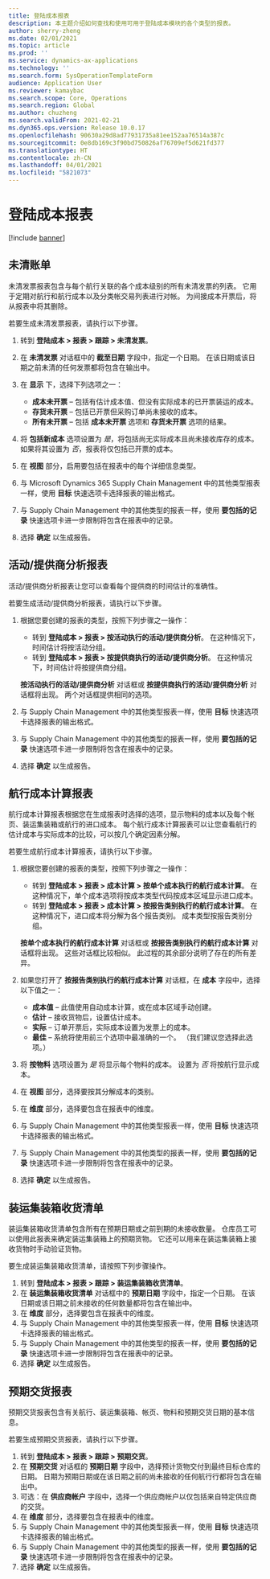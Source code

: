 ```yaml
---
title: 登陆成本报表
description: 本主题介绍如何查找和使用可用于登陆成本模块的各个类型的报表。
author: sherry-zheng
ms.date: 02/01/2021
ms.topic: article
ms.prod: ''
ms.service: dynamics-ax-applications
ms.technology: ''
ms.search.form: SysOperationTemplateForm
audience: Application User
ms.reviewer: kamaybac
ms.search.scope: Core, Operations
ms.search.region: Global
ms.author: chuzheng
ms.search.validFrom: 2021-02-21
ms.dyn365.ops.version: Release 10.0.17
ms.openlocfilehash: 90630a29d8ad77931735a81ee152aa76514a387c
ms.sourcegitcommit: 0e8db169c3f90bd750826af76709ef5d621fd377
ms.translationtype: HT
ms.contentlocale: zh-CN
ms.lasthandoff: 04/01/2021
ms.locfileid: "5821073"
---
```

# <a name="landed-cost-reports"></a>登陆成本报表

[!include [banner](../../includes/banner.md)]

## <a name="outstanding-invoices"></a>未清账单

未清发票报表包含与每个航行关联的各个成本级别的所有未清发票的列表。 它用于定期对航行和航行成本以及分类帐交易列表进行对帐。 为间接成本开票后，将从报表中将其删除。

若要生成未清发票报表，请执行以下步骤。

1. 转到 **登陆成本 \> 报表 \> 跟踪 \> 未清发票**。
1. 在 **未清发票** 对话框中的 **截至日期** 字段中，指定一个日期。 在该日期或该日期之前未清的任何发票都将包含在输出中。
1. 在 **显示** 下，选择下列选项之一：

    - **成本未开票** – 包括有估计成本值、但没有实际成本的已开票装运的成本。
    - **存货未开票** – 包括已开票但采购订单尚未接收的成本。
    - **所有未开票** – 包括 **成本未开票** 选项和 **存货未开票** 选项的结果。

1. 将 **包括新成本** 选项设置为 *是*，将包括尚无实际成本且尚未接收库存的成本。 如果将其设置为 *否*，报表将仅包括已开票的成本。
1. 在 **视图** 部分，启用要包括在报表中的每个详细信息类型。
1. 与 Microsoft Dynamics 365 Supply Chain Management 中的其他类型报表一样，使用 **目标** 快速选项卡选择报表的输出格式。
1. 与 Supply Chain Management 中的其他类型的报表一样，使用 **要包括的记录** 快速选项卡进一步限制将包含在报表中的记录。
1. 选择 **确定** 以生成报告。

## <a name="activityprovider-analysis-reports"></a>活动/提供商分析报表

活动/提供商分析报表让您可以查看每个提供商的时间估计的准确性。

若要生成活动/提供商分析报表，请执行以下步骤。

1. 根据您要创建的报表的类型，按照下列步骤之一操作：

    - 转到 **登陆成本 \> 报表 \> 按活动执行的活动/提供商分析**。 在这种情况下，时间估计将按活动分组。
    - 转到 **登陆成本 \> 报表 \> 按提供商执行的活动/提供商分析**。 在这种情况下，时间估计将按提供商分组。

    **按活动执行的活动/提供商分析** 对话框或 **按提供商执行的活动/提供商分析** 对话框将出现。 两个对话框提供相同的选项。

1. 与 Supply Chain Management 中的其他类型报表一样，使用 **目标** 快速选项卡选择报表的输出格式。
1. 与 Supply Chain Management 中的其他类型的报表一样，使用 **要包括的记录** 快速选项卡进一步限制将包含在报表中的记录。
1. 选择 **确定** 以生成报告。

## <a name="voyage-costing-reports"></a>航行成本计算报表

航行成本计算报表根据您在生成报表时选择的选项，显示物料的成本以及每个帐页、装运集装箱或航行的进口成本。 每个航行成本计算报表可以让您查看航行的估计成本与实际成本的比较，可以按几个确定因素分解。

若要生成航行成本计算报表，请执行以下步骤。

1. 根据您要创建的报表的类型，按照下列步骤之一操作：

    - 转到 **登陆成本 \> 报表 \> 成本计算 \> 按单个成本执行的航行成本计算**。 在这种情况下，单个成本选项将按成本类型代码按成本区域显示进口成本。
    - 转到 **登陆成本 \> 报表 \> 成本计算 \> 按报告类别执行的航行成本计算**。 在这种情况下，进口成本将分解为各个报告类别。 成本类型按报告类别分组。

    **按单个成本执行的航行成本计算** 对话框或 **按报告类别执行的航行成本计算** 对话框将出现。 这些对话框比较相似。 此过程的其余部分说明了存在的所有差异。

1. 如果您打开了 **按报告类别执行的航行成本计算** 对话框，在 **成本** 字段中，选择以下值之一：

    - **成本值** – 此值使用自动成本计算，或在成本区域手动创建。
    - **估计** – 接收货物后，设置估计成本。
    - **实际** – 订单开票后，实际成本设置为发票上的成本。
    - **最佳** – 系统将使用前三个选项中最准确的一个。 （我们建议您选择此选项。）

1. 将 **按物料** 选项设置为 *是* 将显示每个物料的成本。 设置为 *否* 将按航行显示成本。
1. 在 **视图** 部分，选择要按其分解成本的类别。
1. 在 **维度** 部分，选择要包含在报表中的维度。
1. 与 Supply Chain Management 中的其他类型报表一样，使用 **目标** 快速选项卡选择报表的输出格式。
1. 与 Supply Chain Management 中的其他类型的报表一样，使用 **要包括的记录** 快速选项卡进一步限制将包含在报表中的记录。
1. 选择 **确定** 以生成报告。

## <a name="shipping-container-receipts-list"></a>装运集装箱收货清单

装运集装箱收货清单包含所有在预期日期或之前到期的未接收数量。 仓库员工可以使用此报表来确定装运集装箱上的预期货物。 它还可以用来在装运集装箱上接收货物时手动验证货物。

要生成装运集装箱收货清单，请按照下列步骤操作。

1. 转到 **登陆成本 \> 报表 \> 跟踪 \> 装运集装箱收货清单**。
1. 在 **装运集装箱收货清单** 对话框中的 **预期日期** 字段中，指定一个日期。 在该日期或该日期之前未接收的任何数量都将包含在输出中。
1. 在 **维度** 部分，选择要包含在报表中的维度。
1. 与 Supply Chain Management 中的其他类型报表一样，使用 **目标** 快速选项卡选择报表的输出格式。
1. 与 Supply Chain Management 中的其他类型的报表一样，使用 **要包括的记录** 快速选项卡进一步限制将包含在报表中的记录。
1. 选择 **确定** 以生成报告。

## <a name="expected-delivery-report"></a>预期交货报表

预期交货报表包含有关航行、装运集装箱、帐页、物料和预期交货日期的基本信息。

若要生成预期交货报表，请执行以下步骤。

1. 转到 **登陆成本 \> 报表 \> 跟踪 \> 预期交货**。
1. 在 **预期交货** 对话框的 **预期日期** 字段中，选择预计货物交付到最终目标仓库的日期。 日期为预期日期或在该日期之前的尚未接收的任何航行行都将包含在输出中。
1. 可选：在 **供应商帐户** 字段中，选择一个供应商帐户以仅包括来自特定供应商的交货。
1. 在 **维度** 部分，选择要包含在报表中的维度。
1. 与 Supply Chain Management 中的其他类型报表一样，使用 **目标** 快速选项卡选择报表的输出格式。
1. 与 Supply Chain Management 中的其他类型的报表一样，使用 **要包括的记录** 快速选项卡进一步限制将包含在报表中的记录。
1. 选择 **确定** 以生成报告。

